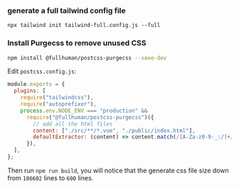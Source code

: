 ### generate a full tailwind config file

`npx tailwind init tailwind-full.config.js --full`

### Install Purgecss to remove unused CSS

```bash
npm install @fullhuman/postcss-purgecss --save-dev
```

Edit `postcss.config.js`:

```js
module.exports = {
  plugins: [
    require("tailwindcss"),
    require("autoprefixer"),
    process.env.NODE_ENV === "production" &&
      require("@fullhuman/postcss-purgecss")({
        // add all the html files
        content: ["./src/**/*.vue", "./public/index.html"],
        defaultExtractor: (content) => content.match(/[A-Za-z0-9-_:/]+/g) || [],
      }),
  ],
};
```

Then run `npm run build`, you will notice that the generate css file size down from `186602` lines to `600` lines.
